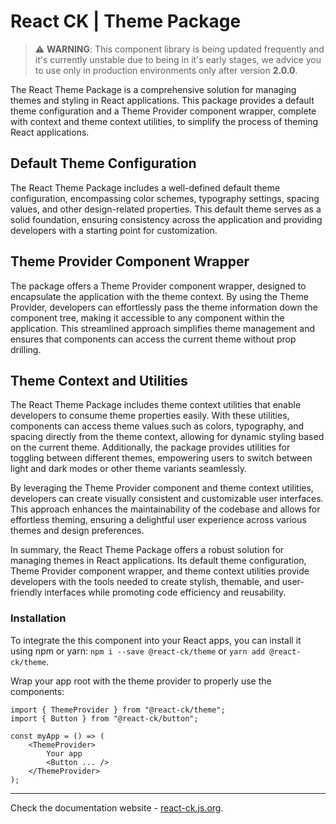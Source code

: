 # React CK | Theme Package

> :warning: **WARNING**: This component library is being updated frequently and it's currently unstable due to being in it's early stages, we advice you to use only in production environments only after version **2.0.0**.

The React Theme Package is a comprehensive solution for managing themes and styling in React applications. This package provides a default theme configuration and a Theme Provider component wrapper, complete with context and theme context utilities, to simplify the process of theming React applications.

## Default Theme Configuration

The React Theme Package includes a well-defined default theme configuration, encompassing color schemes, typography settings, spacing values, and other design-related properties. This default theme serves as a solid foundation, ensuring consistency across the application and providing developers with a starting point for customization.

## Theme Provider Component Wrapper

The package offers a Theme Provider component wrapper, designed to encapsulate the application with the theme context. By using the Theme Provider, developers can effortlessly pass the theme information down the component tree, making it accessible to any component within the application. This streamlined approach simplifies theme management and ensures that components can access the current theme without prop drilling.

## Theme Context and Utilities

The React Theme Package includes theme context utilities that enable developers to consume theme properties easily. With these utilities, components can access theme values such as colors, typography, and spacing directly from the theme context, allowing for dynamic styling based on the current theme. Additionally, the package provides utilities for toggling between different themes, empowering users to switch between light and dark modes or other theme variants seamlessly.

By leveraging the Theme Provider component and theme context utilities, developers can create visually consistent and customizable user interfaces. This approach enhances the maintainability of the codebase and allows for effortless theming, ensuring a delightful user experience across various themes and design preferences.

In summary, the React Theme Package offers a robust solution for managing themes in React applications. Its default theme configuration, Theme Provider component wrapper, and theme context utilities provide developers with the tools needed to create stylish, themable, and user-friendly interfaces while promoting code efficiency and reusability.

### Installation 

To integrate the this component into your React apps, you can install it using npm or yarn: `npm i --save @react-ck/theme` or `yarn add @react-ck/theme`.

Wrap your app root with the theme provider to properly use the components:

```tsx
import { ThemeProvider } from "@react-ck/theme";
import { Button } from "@react-ck/button";

const myApp = () => (
    <ThemeProvider>
        Your app
        <Button ... />
    </ThemeProvider>
);
```

<!-- storybook-ignore -->

---

Check the documentation website - [react-ck.js.org](https://react-ck.js.org).